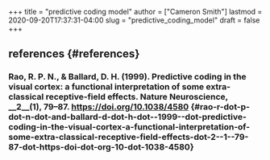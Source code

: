 +++
title = "predictive coding model"
author = ["Cameron Smith"]
lastmod = 2020-09-20T17:37:31-04:00
slug = "predictive_coding_model"
draft = false
+++

## references {#references}


### Rao, R. P. N., & Ballard, D. H. (1999). Predictive coding in the visual cortex: a functional interpretation of some extra-classical receptive-field effects. <span class="underline"><span class="underline">Nature Neuroscience</span></span>, \_\_2\_\_(1), 79–87. <https://doi.org/10.1038/4580> {#rao-r-dot-p-dot-n-dot-and-ballard-d-dot-h-dot--1999--dot-predictive-coding-in-the-visual-cortex-a-functional-interpretation-of-some-extra-classical-receptive-field-effects-dot-2--1--79-87-dot-https-doi-dot-org-10-dot-1038-4580}
